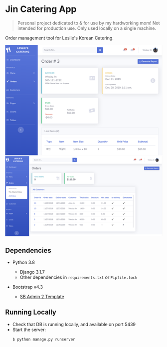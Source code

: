 # Jin Catering App
> Personal project dedicated to & for use by my hardworking mom! Not intended for production use. Only used locally on a single machine.

Order management tool for Leslie's Korean Catering.

![](docs/order-instance.png)
![](docs/order-list.png)

## Dependencies
* Python 3.8
    * Django 3.1.7
    * Other dependencies in `requirements.txt` or `Pipfile.lock`

* Bootstrap v4.3
    * [SB Admin 2 Template](https://startbootstrap.com/theme/sb-admin-2)



## Running Locally
* Check that DB is running locally, and available on port 5439
* Start the server:
    ```bash
    $ python manage.py runserver
    ```
